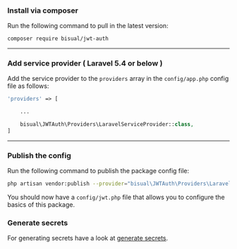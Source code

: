 ### Install via composer

Run the following command to pull in the latest version:

```bash
composer require bisual/jwt-auth
```

-------------------------------------------------------------------------------

### Add service provider ( Laravel 5.4 or below )

Add the service provider to the `providers` array in the `config/app.php` config file as follows:

```php
'providers' => [

    ...

    bisual\JWTAuth\Providers\LaravelServiceProvider::class,
]
```

-------------------------------------------------------------------------------

### Publish the config

Run the following command to publish the package config file:

```bash
php artisan vendor:publish --provider="bisual\JWTAuth\Providers\LaravelServiceProvider"
```

You should now have a `config/jwt.php` file that allows you to configure the basics of this package.

### Generate secrets

For generating secrets have a look at [generate secrets](generate-secrets.md).
